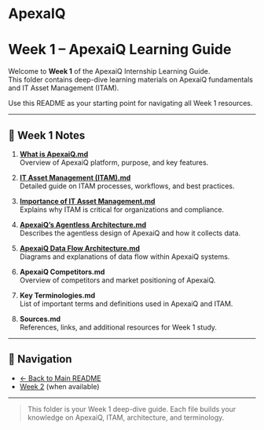 # ApexaIQ
# Week 1 – ApexaiQ Learning Guide

Welcome to **Week 1** of the ApexaiQ Internship Learning Guide.  
This folder contains deep-dive learning materials on ApexaiQ fundamentals and IT Asset Management (ITAM).  

Use this README as your starting point for navigating all Week 1 resources.

---

## 📄 Week 1 Notes

1. **[What is ApexaiQ.md](1.%20What%20is%20ApexaiQ.md)**  
   Overview of ApexaiQ platform, purpose, and key features.

2. **[IT Asset Management (ITAM).md](2.%20IT%20Asset%20Management%20(ITAM).md)**  
   Detailed guide on ITAM processes, workflows, and best practices.

3. **[Importance of IT Asset Management.md](3.%20Importance%20of%20IT%20Asset%20Management.md)**  
   Explains why ITAM is critical for organizations and compliance.

4. **[ApexaiQ’s Agentless Architecture.md](4.%20ApexaiQ%E2%80%99s%20Agentless%20Architecture.md)**  
   Describes the agentless design of ApexaiQ and how it collects data.

5. **[ApexaiQ Data Flow Architecture.md](5.ApexaiQ%20Data%20Flow%20Architecture.md)**  
   Diagrams and explanations of data flow within ApexaiQ systems.

6. **ApexaiQ Competitors.md**  
   Overview of competitors and market positioning of ApexaiQ.

7. **Key Terminologies.md**  
   List of important terms and definitions used in ApexaiQ and ITAM.

8. **Sources.md**  
   References, links, and additional resources for Week 1 study.

---

## 🔄 Navigation
- [← Back to Main README](../README.md)  
- [Week 2](../Week%202/README.md) (when available)

---

> This folder is your Week 1 deep-dive guide. Each file builds your knowledge on ApexaiQ, ITAM, architecture, and terminology.
